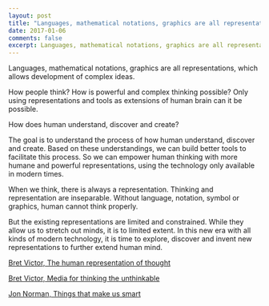 ```yaml
---
layout: post
title: "Languages, mathematical notations, graphics are all representations, which..."
date: 2017-01-06
comments: false
excerpt: Languages, mathematical notations, graphics are all representations, which allows development of complex ideas.
---
```


Languages, mathematical notations, graphics are all representations, which allows development of complex ideas.

How people think? How is powerful and complex thinking possible? Only using representations and tools as extensions of human brain can it be possible.

How does human understand, discover and create? 

The goal is to understand the process of how human understand, discover and create. Based on these understandings, we can build better tools to facilitate this process. So we can empower human thinking with more humane and powerful representations, using the technology only available in modern times.

When we think, there is always a representation. Thinking and representation are inseparable. Without language, notation, symbol or graphics, human cannot think properly.

But the existing representations are limited and constrained. While they allow us to stretch out minds, it is to limited extent. In this new era with all kinds of modern technology, it is time to explore, discover and invent new representations to further extend human mind.

[Bret Victor, The human representation of thought](http://worrydream.com/#!/TheHumaneRepresentationOfThoughtTalk)

[Bret Victor, Media for thinking the unthinkable](http://worrydream.com/#!/MediaForThinkingTheUnthinkable/note.html)

[Jon Norman, Things that make us smart](https://en.wikipedia.org/wiki/Don_Norman)
